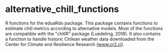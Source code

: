 # alternative_chill_functions
R functions for the eduaRdo package. This package contains functions to estimate chill metrics according to alternative models. Most of the functions are compatible with the "chillR" package (Luedeling, 2018). It also contains a function to handle historic Chilean weather data downloaded from the Center for Climate and Resilience Research (www.cr2.cl). 
